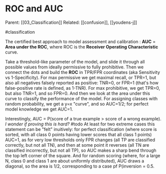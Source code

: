 # ROC and AUC

Parent: [[03_Classification]]
Related: [[confusion]], [[youdens-j]]

#classification


The certified best approach to model assessment and calibration : **AUC** = **Area under the ROC**, where ROC is the **Receiver Operating Characteristic** curve. 

Take a threshold-like parameter of the model, and slide it through all possible values from ideally permissive to fully prohibitive. Then we connect the dots and build the **ROC** in TPR/FPR coordinates (aka Sensitivity vs 1-Specificity). For max permissive we get maximal recall, or TPR=1, but also all negatives falsely reported as positive: TNR=0, or FPR=1 (that's how false-positive rate is defined, as 1-TNR). For max prohibitive, we get TPR=0, but also TNR=1, and so FPR=0. And then we look at the area under this curve to classify the performance of the model. For assigning classes with random probability, we get a y=x "curve", and so AUC=1/2; for perfect model knowledge we get AUC=1.

Interestingly, AUC = P(score of a true example > score of a wrong example). _I wonder if proving this is hard?_ #todo At least for two extreme cases this statement can be "felt" inuitively: for perfect classification (where score is sorted, with all class 0 points having lower scores that all class 1 points) AUC=1, as for very low thresholds only FPR changes (all TP are classified correctly, but not all TN), and then at some point it reverses (all TN are classified incorrectly, but not all TP), so AUC makes a sharp bend through the top left corner of the square. And for random scoring (where, for a large N, class 0 and class 1 are about uniformly distributed), AUC draws a diagonal, so the area is 1/2, corresponding to a case pf P(inversion = 0.5.